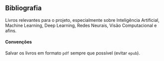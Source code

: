## Bibliografia

Livros relevantes para o projeto, especialmente sobre Inteligência Artificial, Machine Learning, Deep Learning, Redes Neurais, Visão Computacional e afins.

#### Convenções

Salvar os livros em formato `pdf` sempre que possível (evitar `epub`).
